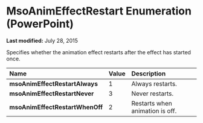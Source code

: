 
# MsoAnimEffectRestart Enumeration (PowerPoint)

 **Last modified:** July 28, 2015

Specifies whether the animation effect restarts after the effect has started once.


|**Name**|**Value**|**Description**|
|:-----|:-----|:-----|
| **msoAnimEffectRestartAlways**|1|Always restarts.|
| **msoAnimEffectRestartNever**|3|Never restarts.|
| **msoAnimEffectRestartWhenOff**|2|Restarts when animation is off.|
